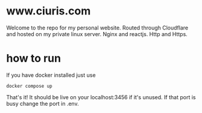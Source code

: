 <h1>www.ciuris.com</h1>
Welcome to the repo for my personal website.
Routed through Cloudflare and hosted on my private linux server. Nginx and reactjs.
Http and Https.

<h1>how to run</h1>
If you have docker installed just use

``docker compose up``

That's it! It should be live on your localhost:3456 if it's unused. If that port is busy change the port in .env.